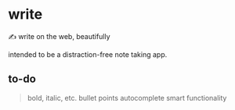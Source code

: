 # write
✍ write on the web, beautifully

intended to be a distraction-free note taking app. 

## to-do
> bold, italic, etc.
> bullet points
> autocomplete smart functionality
